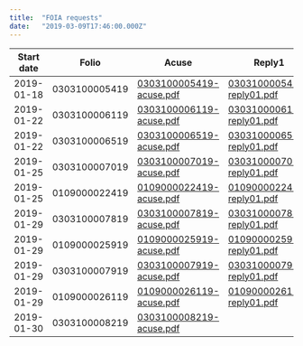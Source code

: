 ```yaml
---
title:  "FOIA requests"
date:   "2019-03-09T17:46:00.000Z"
---
```


Start date       |         Folio | Acuse                                             | Reply1                                              | Reply1 date      | Retainer
-----------------|---------------|---------------------------------------------------|-----------------------------------------------------|------------------|---------
2019-01-18 | 0303100005419 | [0303100005419-acuse.pdf](/assets/foia/0303100005419/0303100005419-acuse.pdf) | [0303100005419-reply01.pdf](/assets/foia/0303100005419/0303100005419-reply01.pdf) | 2019-01-24 | C5
2019-01-22 | 0303100006119 | [0303100006119-acuse.pdf](/assets/foia/0303100006119/0303100006119-acuse.pdf) | [0303100006119-reply01.pdf](/assets/foia/0303100006119/0303100006119-reply01.pdf) | 2019-01-25 | C5
2019-01-22 | 0303100006519 | [0303100006519-acuse.pdf](/assets/foia/0303100006519/0303100006519-acuse.pdf) | [0303100006519-reply01.pdf](/assets/foia/0303100006519/0303100006519-reply01.pdf) | 2019-01-25 | C5
2019-01-25 | 0303100007019 | [0303100007019-acuse.pdf](/assets/foia/0303100007019/0303100007019-acuse.pdf) | [0303100007019-reply01.pdf](/assets/foia/0303100007019/0303100007019-reply01.pdf) | 2019-02-01 | C5
2019-01-25 | 0109000022419 | [0109000022419-acuse.pdf](/assets/foia/0109000022419/0109000022419-acuse.pdf) | [0109000022419-reply01.pdf](/assets/foia/0109000022419/0109000022419-reply01.pdf) | 2019-02-04 | SSP
2019-01-29 | 0303100007819 | [0303100007819-acuse.pdf](/assets/foia/0303100007819/0303100007819-acuse.pdf) | [0303100007819-reply01.pdf](/assets/foia/0303100007819/0303100007819-reply01.pdf) | 2019-02-01 | C5
2019-01-29 | 0109000025919 | [0109000025919-acuse.pdf](/assets/foia/0109000025919/0109000025919-acuse.pdf) | [0109000025919-reply01.pdf](/assets/foia/0109000025919/0109000025919-reply01.pdf) | 2019-02-04 | SSP
2019-01-29 | 0303100007919 | [0303100007919-acuse.pdf](/assets/foia/0303100007919/0303100007919-acuse.pdf) | [0303100007919-reply01.pdf](/assets/foia/0303100007919/0303100007919-reply01.pdf) | 2019-02-01 | C5
2019-01-29 | 0109000026119 | [0109000026119-acuse.pdf](/assets/foia/0109000026119/0109000026119-acuse.pdf) | [0109000026119-reply01.pdf](/assets/foia/0109000026119/0109000026119-reply01.pdf) | 2019-02-04 | SSP
2019-01-30 | 0303100008219 | [0303100008219-acuse.pdf](/assets/foia/0303100008219/0303100008219-acuse.pdf) |                                                     |                  | C5
